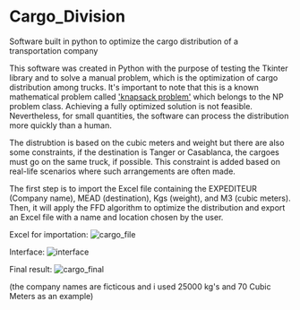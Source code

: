 # Cargo_Division
Software built in python to optimize the cargo distribution of a transportation company

This software was created in Python with the purpose of testing the Tkinter library and to solve a manual problem, which is the optimization of cargo distribution among trucks. It's important to note that this is a known mathematical problem called ['knapsack problem'](https://en.wikipedia.org/wiki/Knapsack_problem) which belongs to the NP problem class. Achieving a fully optimized solution is not feasible. Nevertheless, for small quantities, the software can process the distribution more quickly than a human.

The distrubtion is based on the cubic meters and weight but there are also some constraints, if the destination is Tanger or Casablanca, the cargoes must go on the same truck, if possible. This constraint is added based on real-life scenarios where such arrangements are often made.

The first step is to import the Excel file containing the EXPEDITEUR (Company name), MEAD (destination), Kgs (weight), and M3 (cubic meters).
Then, it will apply the FFD algorithm to optimize the distribution and export an Excel file with a name and location chosen by the user.

Excel for importation:
![cargo_file](https://github.com/RicardoFamiliar/Cargo_Division/assets/117604174/758f24b1-f814-4e58-a6e7-e2defe173b48)

Interface:
![interface](https://github.com/RicardoFamiliar/Cargo_Division/assets/117604174/5d620df7-f5b7-49c9-9335-dd5aaaa78acf)

Final result:
![cargo_final](https://github.com/RicardoFamiliar/Cargo_Division/assets/117604174/52b7ec6f-d8d9-43e0-8489-ceba6223aa91)

(the company names are ficticous and i used 25000 kg's and 70 Cubic Meters as an example)

